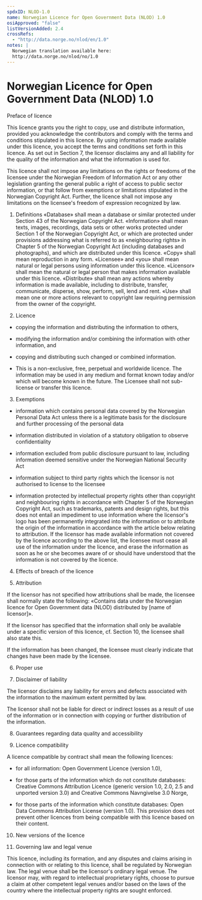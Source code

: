 ```yaml
---
spdxID: NLOD-1.0
name: Norwegian Licence for Open Government Data (NLOD) 1.0
osiApproved: "false"
listVersionAdded: 2.4
crossRefs: 
  - "http://data.norge.no/nlod/en/1.0"
notes: |
  Norwegian translation available here:
  http://data.norge.no/nlod/no/1.0
---
```


# Norwegian Licence for Open Government Data (NLOD) 1.0

Preface of licence

This licence grants you the right to copy, use and distribute information, provided you acknowledge the contributors and comply with the terms and conditions stipulated in this licence. By using information made available under this licence, you accept the terms and conditions set forth in this licence. As set out in Section 7, the licensor disclaims any and all liability for the quality of the information and what the information is used for.

This licence shall not impose any limitations on the rights or freedoms of the licensee under the Norwegian Freedom of Information Act or any other legislation granting the general public a right of access to public sector information, or that follow from exemptions or limitations stipulated in the Norwegian Copyright Act. Further, the licence shall not impose any limitations on the licensee's freedom of expression recognized by law.

1. Definitions
  «Database» shall mean a database or similar protected under Section 43 of the Norwegian Copyright Act. «Information» shall mean texts, images, recordings, data sets or other works protected under Section 1 of the Norwegian Copyright Act, or which are protected under provisions addressing what is referred to as «neighbouring rights» in Chapter 5 of the Norwegian Copyright Act (including databases and photographs), and which are distributed under this licence. «Copy» shall mean reproduction in any form. «Licensee» and «you» shall mean natural or legal persons using information under this licence. «Licensor» shall mean the natural or legal person that makes information available under this licence. «Distribute» shall mean any actions whereby information is made available, including to distribute, transfer, communicate, disperse, show, perform, sell, lend and rent. «Use» shall mean one or more actions relevant to copyright law requiring permission from the owner of the copyright.

2. Licence

* copying the information and distributing the information to others,

* modifying the information and/or combining the information with other information, and

* copying and distributing such changed or combined information.

* This is a non-exclusive, free, perpetual and worldwide licence. The information may be used in any medium and format known today and/or which will become known in the future. The Licensee shall not sub-license or transfer this licence.

3. Exemptions

* information which contains personal data covered by the Norwegian Personal Data Act unless there is a legitimate basis for the disclosure and further processing of the personal data

* information distributed in violation of a statutory obligation to observe confidentiality

* information excluded from public disclosure pursuant to law, including information deemed sensitive under the Norwegian National Security Act

* information subject to third party rights which the licensor is not authorised to license to the licensee

* information protected by intellectual property rights other than copyright and neighbouring rights in accordance with Chapter 5 of the Norwegian Copyright Act, such as trademarks, patents and design rights, but this does not entail an impediment to use information where the licensor's logo has been permanently integrated into the information or to attribute the origin of the information in accordance with the article below relating to attribution.
  If the licensor has made available information not covered by the licence according to the above list, the licensee must cease all use of the information under the licence, and erase the information as soon as he or she becomes aware of or should have understood that the information is not covered by the licence.

4. Effects of breach of the licence

5. Attribution
  
  If the licensor has not specified how attributions shall be made, the licensee shall normally state the following: «Contains data under the Norwegian licence for Open Government data (NLOD) distributed by [name of licensor]».

  If the licensor has specified that the information shall only be available under a specific version of this licence, cf. Section 10, the licensee shall also state this.

  If the information has been changed, the licensee must clearly indicate that changes have been made by the licensee.

6. Proper use

7. Disclaimer of liability
  
  The licensor disclaims any liability for errors and defects associated with the information to the maximum extent permitted by law.

  The licensor shall not be liable for direct or indirect losses as a result of use of the information or in connection with copying or further distribution of the information.

8. Guarantees regarding data quality and accessibility

9. Licence compatibility
  
  A licence compatible by contract shall mean the following licences:

* for all information: Open Government Licence (version 1.0),

* for those parts of the information which do not constitute databases: Creative Commons Attribution Licence (generic version 1.0, 2.0, 2.5 and unported version 3.0) and Creative Commons Navngivelse 3.0 Norge,

* for those parts of the information which constitute databases: Open Data Commons Attribution License (version 1.0).
  This provision does not prevent other licences from being compatible with this licence based on their content.

10. New versions of the licence

11. Governing law and legal venue

This licence, including its formation, and any disputes and claims arising in connection with or relating to this licence, shall be regulated by Norwegian law. The legal venue shall be the licensor's ordinary legal venue. The licensor may, with regard to intellectual proprietary rights, choose to pursue a claim at other competent legal venues and/or based on the laws of the country where the intellectual property rights are sought enforced.
